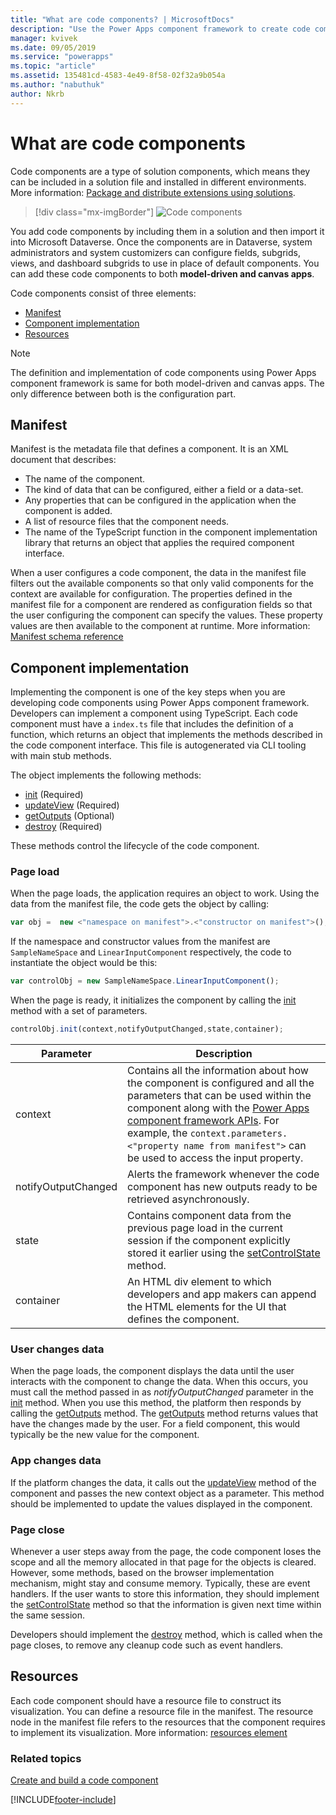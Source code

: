 ```yaml
---
title: "What are code components? | MicrosoftDocs"
description: "Use the Power Apps component framework to create code components to provide enhanced user experiences for users to view and work with data in forms, views, and dashboards."
manager: kvivek
ms.date: 09/05/2019
ms.service: "powerapps"
ms.topic: "article"
ms.assetid: 135481cd-4583-4e49-8f58-02f32a9b054a
ms.author: "nabuthuk"
author: Nkrb
---
```


# What are code components

Code components are a type of solution components, which means they can be included in a solution file and installed in different environments. More information: [Package and distribute extensions using solutions](https://docs.microsoft.com/dynamics365/customer-engagement/developer/package-distribute-extensions-use-solutions).

> [!div class="mx-imgBorder"] 
> ![Code components](media/code-components.gif "Code components")

You add code components by including them in a solution and then import it into Microsoft Dataverse. Once the components are in Dataverse, system administrators and system customizers can configure fields, subgrids, views, and dashboard subgrids to use in place of default components. You can add these code components to both **model-driven and canvas apps**. 

Code components consist of three elements:

- [Manifest](#manifest)
- [Component implementation](#component-implementation)
- [Resources](#resources)

> [!NOTE]
> The definition and implementation of code components using Power Apps component framework is same for both model-driven and canvas apps. The only difference between both is the configuration part. 

## Manifest

Manifest is the metadata file that defines a component. It is an XML document that describes:

- The name of the component.
- The kind of data that can be configured, either a field or a data-set.
- Any properties that can be configured in the application when the component is added.
- A list of resource files that the component needs. 
- The name of the TypeScript function in the component implementation library that returns an object that applies the required component interface.

When a user configures a code component, the data in the manifest file filters out the available components so that only valid components for the context are available for configuration. The properties defined in the manifest file for a component are rendered as configuration fields so that the user configuring the component can specify the values. These property values are then available to the component  at runtime. More information: [Manifest schema reference](manifest-schema-reference/index.md)

## Component implementation

Implementing the component is one of the key steps when you are developing code components using Power Apps component framework. Developers can implement a component using TypeScript. Each code component must have a `index.ts` file that includes the definition of a function, which returns an object that implements the methods described in the code component interface. This file is autogenerated via CLI tooling with main stub methods.

The object implements the following methods:

- [init](reference/control/init.md) (Required)
- [updateView](reference/control/updateview.md) (Required)
- [getOutputs](reference/control/getoutputs.md) (Optional)
- [destroy](reference/control/destroy.md) (Required)

These methods control the lifecycle of the code component.

### Page load

When the page loads, the application requires an object to work. Using the data from the manifest file, the code gets the object by calling:

```js
var obj =  new <"namespace on manifest">.<"constructor on manifest">();
```

If the namespace and constructor values from the manifest are `SampleNameSpace` and `LinearInputComponent` respectively, the code to instantiate the object would be this:

```js
var controlObj = new SampleNameSpace.LinearInputComponent();
```

When the page is ready, it initializes the component by calling the [init](reference/control/init.md) method with a set of parameters.

```js
controlObj.init(context,notifyOutputChanged,state,container);
```

|Parameter|Description|
|---|---|
|context| Contains all the information about how the component is configured and all the parameters that can be used within the component along with the [Power Apps component framework APIs](reference/index.md). For example, the `context.parameters.<"property name from manifest">` can be used to access the input property.|
|notifyOutputChanged |Alerts the framework whenever the code component has new outputs ready to be retrieved asynchronously.|
|state|Contains component data from the previous page load in the current session if the component explicitly stored it earlier using the [setControlState](reference/mode/setcontrolstate.md) method.|
|container|An HTML div element to which developers and app makers can append the HTML elements for the UI that defines the component.|

### User changes data

When the page loads, the component displays the data until the user interacts with the component to change the data. When this occurs, you must call the method passed in as *notifyOutputChanged* parameter in the [init](reference/control/init.md) method. When you use this method, the platform then responds by calling the [getOutputs](reference/control/getoutputs.md) method. The [getOutputs](reference/control/getoutputs.md) method returns values that have the changes made by the user. For a field component, this would typically be the new value for the component.

### App changes data

If the platform changes the data, it calls out the [updateView](reference/control/updateview.md) method of the component and passes the new context object as a parameter. This method should be implemented to update the values displayed in the component.

### Page close

Whenever a user steps away from the page, the code component loses the scope and all the memory allocated in that page for the objects is cleared. However, some methods, based on the browser implementation mechanism, might stay and consume memory. Typically, these are event handlers. If the user wants to store this information, they should implement the [setControlState](reference/mode/setcontrolstate.md) method so that the information is given next time within the same session.

Developers should implement the [destroy](reference/control/destroy.md) method, which is called when the page closes, to remove any cleanup code such as event handlers.

## Resources

Each code component should have a resource file to construct its visualization. You can define a resource file in the manifest. The resource node in the manifest file refers to the resources that the component requires to implement its visualization. More information: [resources element](manifest-schema-reference/resources.md)

### Related topics

[Create and build a code component](create-custom-controls-using-pcf.md)


[!INCLUDE[footer-include](../../includes/footer-banner.md)]
